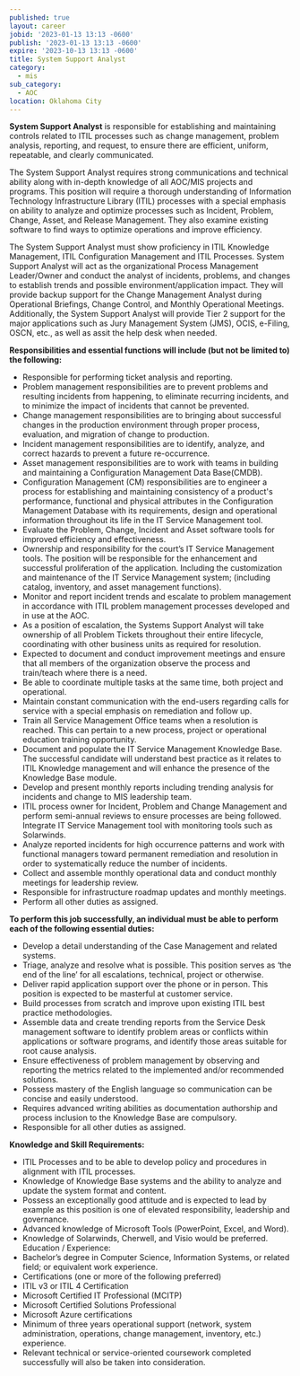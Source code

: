 ```yaml
---
published: true
layout: career
jobid: '2023-01-13 13:13 -0600'
publish: '2023-01-13 13:13 -0600'
expire: '2023-10-13 13:13 -0600'
title: System Support Analyst
category:
  - mis
sub_category:
  - AOC
location: Oklahoma City
---
```

**System Support Analyst** is responsible for establishing and maintaining controls related to ITIL processes such as change management, problem analysis, reporting, and request, to ensure there are efficient, uniform, repeatable, and clearly communicated.  

The System Support Analyst requires strong communications and technical ability along with in-depth knowledge of all AOC/MIS projects and programs. This position will require a thorough understanding of Information Technology Infrastructure Library (ITIL) processes with a special emphasis on ability to analyze and optimize processes such as Incident, Problem, Change, Asset, and Release Management.  They also examine existing software to find ways to optimize operations and improve efficiency. 

The System Support Analyst must show proficiency in ITIL Knowledge Management, ITIL Configuration Management and ITIL Processes.  System Support Analyst will act as the organizational Process Management Leader/Owner and conduct the analyst of incidents, problems, and changes to establish trends and possible environment/application impact. They will provide backup support for the Change Management Analyst during Operational Briefings, Change Control, and Monthly Operational Meetings.   Additionally, the System Support Analyst will provide Tier 2 support for the major applications such as Jury Management System (JMS), OCIS, e-Filing, OSCN, etc., as well as assit the help desk when needed.

**Responsibilities and essential functions will include (but not be limited to) the following:**

 - Responsible for performing ticket analysis and reporting.
 - Problem management responsibilities are to prevent problems and resulting incidents from happening, to eliminate recurring incidents, and to minimize the impact of incidents that cannot be prevented. 
 - Change management responsibilities are to bringing about successful changes in the production environment through proper process, evaluation, and migration of change to production.
 - Incident management responsibilities are to identify, analyze, and correct hazards to prevent a future re-occurrence.
 - Asset management responsibilities are to work with teams in building and maintaining a Configuration Management Data Base(CMDB).
 - Configuration Management (CM) responsibilities are to engineer a process for establishing and maintaining consistency of a product's performance, functional and physical attributes in the Configuration Management Database with its requirements, design and operational information throughout its life in the IT Service Management tool.
 - Evaluate the Problem, Change, Incident and Asset software tools for improved efficiency and effectiveness.
 - Ownership and responsibility for the court’s IT Service Management tools. The position will be responsible for the enhancement and successful proliferation of the application. Including the customization and maintenance of the  IT Service Management system; (including catalog, inventory, and asset management functions).
 - Monitor and report incident trends and escalate to problem management in accordance with ITIL problem management processes developed and in use at the AOC.
 - As a position of escalation, the Systems Support Analyst will take ownership of all Problem Tickets throughout their entire lifecycle, coordinating with other business units as required for resolution. 
 - Expected to document and conduct improvement meetings and ensure that all members of the organization observe the process and train/teach where there is a need.
 - Be able to coordinate multiple tasks at the same time, both project and operational.
 - Maintain constant communication with the end-users regarding calls for service with a special emphasis on remediation and follow up. 
 - Train all Service Management Office teams when a resolution is reached. This can pertain to a new process, project or operational education training opportunity.
 - Document and populate the IT Service Management Knowledge Base. The successful candidate will understand best practice as it relates to ITIL Knowledge management and will enhance the presence of the  Knowledge Base module. 
 - Develop and present monthly reports including trending analysis for incidents and change to MIS leadership team.
 - ITIL process owner for Incident, Problem and Change Management and perform semi-annual reviews to ensure processes are being followed. Integrate IT Service Management tool with monitoring tools such as Solarwinds.
 - Analyze reported incidents for high occurrence patterns and work with functional managers toward permanent remediation and resolution in order to systematically reduce the number of incidents.
 - Collect and assemble monthly operational data and conduct monthly meetings for leadership review.
 - Responsible for infrastructure roadmap updates and monthly meetings.
 - Perform all other duties as assigned.

**To perform this job successfully, an individual must be able to perform each of the following essential duties:**

 - Develop a detail understanding of the Case Management and related systems.
 - Triage, analyze and resolve what is possible. This position serves as ‘the end of the line’ for all escalations, technical, project or otherwise.
 - Deliver rapid application support over the phone or in person. This position is expected to be masterful at customer service.
 - Build processes from scratch and improve upon existing ITIL best practice methodologies. 
 - Assemble data and create trending reports from the Service Desk management software to identify problem areas or conflicts within applications or software programs, and identify those areas suitable for root cause analysis.
 - Ensure effectiveness of problem management by observing and reporting the metrics related to the implemented and/or recommended solutions.
 - Possess mastery of the English language so communication can be concise and easily understood.
 - Requires advanced writing abilities as documentation authorship and process inclusion to the Knowledge Base are compulsory.
 - Responsible for all other duties as assigned.


**Knowledge and Skill Requirements:**

 - ITIL Processes and to be able to develop policy and procedures in alignment with ITIL processes.
 - Knowledge of Knowledge Base systems and the ability to analyze and update the system format and content.
 - Possess an exceptionally good attitude and is expected to lead by example as this position is one of elevated responsibility, leadership and governance. 
 - Advanced knowledge of Microsoft Tools (PowerPoint, Excel, and Word).
 - Knowledge of Solarwinds, Cherwell, and Visio would be preferred.
Education / Experience:
 - Bachelor’s degree in Computer Science, Information Systems, or related field; or equivalent work experience.
 - Certifications (one or more of the following preferred)
  - ITIL v3 or ITIL 4 Certification
  - Microsoft Certified IT Professional (MCITP)
  - Microsoft Certified Solutions Professional
  - Microsoft Azure certifications
 - Minimum of three years operational support (network, system administration, operations, change management, inventory, etc.) experience.
 - Relevant technical or service-oriented coursework completed successfully will also be taken into consideration. 

